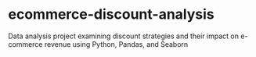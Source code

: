 # ecommerce-discount-analysis
Data analysis project examining discount strategies and their impact on e-commerce revenue using Python, Pandas, and Seaborn
